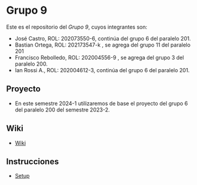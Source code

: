 # Grupo 9

Este es el repositorio del *Grupo 9*, cuyos integrantes son:
* José Castro, ROL: 202073550-6, continúa del grupo 6 del paralelo 201.
* Bastian Ortega, ROL: 202173547-k , se agrega del grupo 11 del paralelo 201
* Francisco Rebolledo, ROL: 202004556-9 , se agrega del grupo 3 del paralelo 200.
* Ian Rossi A., ROL: 202004612-3, continúa del grupo 6 del paralelo 201.

## Proyecto
* En este semestre 2024-1 utilizaremos de base el proyecto del grupo 6 del paralelo 200 del semestre 2023-2.

## Wiki
* [Wiki](https://github.com/BanHelsing/INF225-2024-1-GRUPO-9/wiki)

  
## Instrucciones
* [Setup](https://github.com/BanHelsing/INF225-2024-1-GRUPO-9/instrucciones.md)
